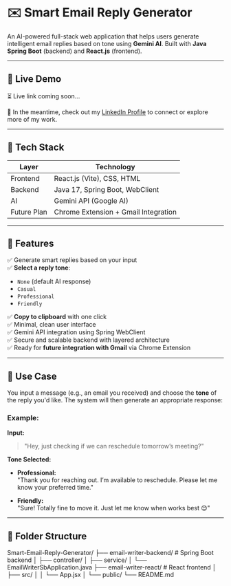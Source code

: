 # ✉️ Smart Email Reply Generator

An AI-powered full-stack web application that helps users generate intelligent email replies based on tone using **Gemini AI**. Built with **Java Spring Boot** (backend) and **React.js** (frontend).

---

## 🚀 Live Demo

⏳ Live link coming soon...

🔗 In the meantime, check out my [LinkedIn Profile](https://www.linkedin.com/in/vishal-chourdiya-288a8a23a/) to connect or explore more of my work.

---

## 🔧 Tech Stack

| Layer       | Technology                   |
|-------------|-------------------------------|
| Frontend    | React.js (Vite), CSS, HTML    |
| Backend     | Java 17, Spring Boot, WebClient |
| AI          | Gemini API (Google AI)        |
| Future Plan | Chrome Extension + Gmail Integration |

---

## 🎯 Features

✅ Generate smart replies based on your input  
✅ **Select a reply tone**:  
- `None` (default AI response)  
- `Casual`  
- `Professional`  
- `Friendly`

✅ **Copy to clipboard** with one click  
✅ Minimal, clean user interface  
✅ Gemini API integration using Spring WebClient  
✅ Secure and scalable backend with layered architecture  
✅ Ready for **future integration with Gmail** via Chrome Extension

---

## 🧠 Use Case

You input a message (e.g., an email you received) and choose the **tone** of the reply you'd like. The system will then generate an appropriate response:

### Example:

**Input:**  
> "Hey, just checking if we can reschedule tomorrow’s meeting?"

**Tone Selected:**  
- **Professional:**  
  "Thank you for reaching out. I’m available to reschedule. Please let me know your preferred time."

- **Friendly:**  
  "Sure! Totally fine to move it. Just let me know when works best 😊"

---

## 📁 Folder Structure

Smart-Email-Reply-Generator/
├── email-writer-backend/ # Spring Boot backend
│ ├── controller/
│ ├── service/
│ └── EmailWriterSbApplication.java
├── email-writer-react/ # React frontend
│ ├── src/
│ │ └── App.jsx
│ └── public/
└── README.md
